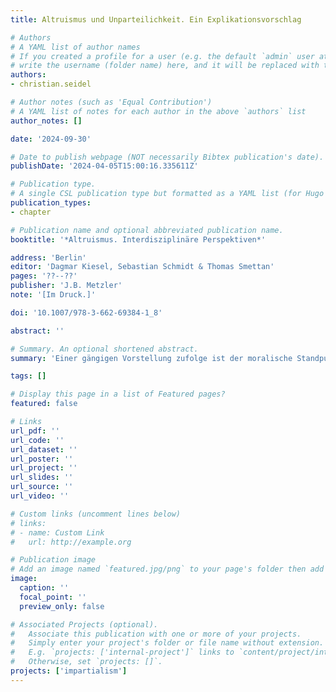 ```yaml
---
title: Altruismus und Unparteilichkeit. Ein Explikationsvorschlag

# Authors
# A YAML list of author names
# If you created a profile for a user (e.g. the default `admin` user at `content/authors/admin/`), 
# write the username (folder name) here, and it will be replaced with their full name and linked to their profile.
authors:
- christian.seidel

# Author notes (such as 'Equal Contribution')
# A YAML list of notes for each author in the above `authors` list
author_notes: []

date: '2024-09-30'

# Date to publish webpage (NOT necessarily Bibtex publication's date).
publishDate: '2024-04-05T15:00:16.335611Z'

# Publication type.
# A single CSL publication type but formatted as a YAML list (for Hugo requirements).
publication_types:
- chapter

# Publication name and optional abbreviated publication name.
booktitle: '*Altruismus. Interdisziplinäre Perspektiven*'

address: 'Berlin'
editor: 'Dagmar Kiesel, Sebastian Schmidt & Thomas Smettan'
pages: '??--??'
publisher: 'J.B. Metzler'
note: '[Im Druck.]'

doi: '10.1007/978-3-662-69384-1_8'

abstract: ''

# Summary. An optional shortened abstract.
summary: 'Einer gängigen Vorstellung zufolge ist der moralische Standpunkt ein unparteilicher. Wie passt das dazu, dass Altruismus als besonders edle, dem Egoismus entgegengesetzte und über Unparteilichkeit hinausgehende moralische Gesinnung gilt? Dieser Beitrag untersucht das Verhältnis von Altruismus und Unparteilichkeit genauer. Innerhalb eines Rahmens zur Repräsentation praktischer Deliberation kann man zwischen formaler, struktureller und substantieller (Un-)Parteilichkeit unterscheiden. Altruistische Deliberation erweist sich darin als strukturell parteilich, wenn man sie konträr zum Egoismus versteht. Ein engerer Zusammenhang zwischen Altruismus und Unparteilichkeit hingegen ergibt sich aus einer Explikation, die der Tatsache, dass es einen selbst glücklich macht, andere glücklich zu machen, besondere moralische Relevanz einräumt. Altruismus steht dann in einem komplexen Verhältnis zum eigenen Wohl und zur Sorge um andere – ein Verhältnis, das vereinbar ist mit der Unparteilichkeit des moralischen Standpunkts.'

tags: []

# Display this page in a list of Featured pages?
featured: false

# Links
url_pdf: ''
url_code: ''
url_dataset: ''
url_poster: ''
url_project: ''
url_slides: ''
url_source: ''
url_video: ''

# Custom links (uncomment lines below)
# links:
# - name: Custom Link
#   url: http://example.org

# Publication image
# Add an image named `featured.jpg/png` to your page's folder then add a caption below.
image:
  caption: ''
  focal_point: ''
  preview_only: false

# Associated Projects (optional).
#   Associate this publication with one or more of your projects.
#   Simply enter your project's folder or file name without extension.
#   E.g. `projects: ['internal-project']` links to `content/project/internal-project/index.md`.
#   Otherwise, set `projects: []`.
projects: ['impartialism']
---
```


<!--- Add the **full text** or **supplementary notes** for the publication here using Markdown formatting. --->
